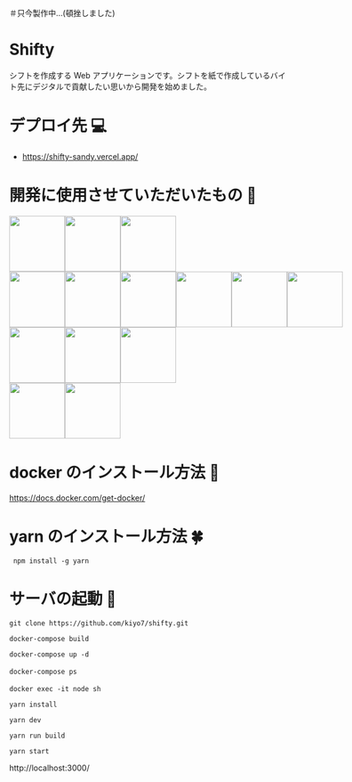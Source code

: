 ＃只今製作中...(頓挫しました)

# Shifty

シフトを作成する Web アプリケーションです。シフトを紙で作成しているバイト先にデジタルで貢献したい思いから開発を始めました。

# デプロイ先 💻

- https://shifty-sandy.vercel.app/

# 開発に使用させていただいたもの 🚀

<div style="display: flex;">
  <img src="https://user-images.githubusercontent.com/77007204/176928299-84153862-5f05-4df9-9148-d5237af41dbe.svg" width="100px">
  <img src="https://user-images.githubusercontent.com/77007204/176928303-96f06122-5d96-47d2-8da8-cec122def833.svg" width="100px">
  <img src="https://user-images.githubusercontent.com/77007204/176928295-c38a6c32-f90c-4279-a4bc-1f27741c3693.svg" width="100px">
</div>

<div style="display: flex;">
  <img src="https://user-images.githubusercontent.com/77007204/176926056-9b5aee25-78f8-444b-987a-19273741436e.svg" width="100px">
  <img src="https://user-images.githubusercontent.com/77007204/176926649-e4e9fa53-88a1-409a-b0f4-b981332f9edf.svg" width="100px">
  <img src="https://user-images.githubusercontent.com/77007204/176927947-7083fb53-7efb-4d97-8981-5987379cb50b.svg" width="100px">
  <img src="https://user-images.githubusercontent.com/77007204/176926931-fbe5d5bb-df6a-4c84-93cd-ced1815fe246.svg" width="100px">
  <img src="https://user-images.githubusercontent.com/77007204/176926434-a9145a83-d142-40a9-8276-fa04788b86bf.svg" width="100px">
  <img src="https://user-images.githubusercontent.com/77007204/176927942-f30ae721-1a24-484b-964a-d5fdea3eb4dc.svg" width="100px">
</div>

<div style="display: flex;">
  <img src="https://user-images.githubusercontent.com/77007204/176927295-368262fe-b109-4d1f-8ec7-c544e7552929.svg" width="100px">
  <img src="https://user-images.githubusercontent.com/77007204/176930066-5cf71475-0515-4790-98d9-c673b7d80513.svg" width="100px">
  <img src="https://user-images.githubusercontent.com/77007204/176930556-0bb50c95-c09a-43b3-ac27-2cca06a04dd2.svg" width="100px">
</div>

<div style="display: flex;">
  <img src="https://user-images.githubusercontent.com/77007204/176929641-b9bd112b-0b3c-4ed0-b9d7-d7bc65728648.svg" width="100px">
  <img src="https://user-images.githubusercontent.com/77007204/176933369-fe49751b-bc5b-4880-afdc-36c486f78f64.svg" width="100px">
</div>

# docker のインストール方法 🐳

https://docs.docker.com/get-docker/

# yarn のインストール方法 🍀

```
 npm install -g yarn
```

# サーバの起動 🤖

```
git clone https://github.com/kiyo7/shifty.git

docker-compose build

docker-compose up -d

docker-compose ps　

docker exec -it node sh　

yarn install

yarn dev

yarn run build

yarn start
```

http://localhost:3000/
